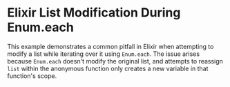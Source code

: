 # Elixir List Modification During Enum.each

This example demonstrates a common pitfall in Elixir when attempting to modify a list while iterating over it using `Enum.each`.  The issue arises because `Enum.each` doesn't modify the original list, and attempts to reassign `list` within the anonymous function only creates a new variable in that function's scope.